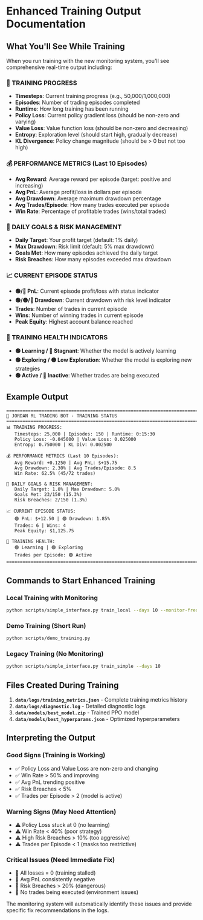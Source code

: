 # Enhanced Training Output Documentation

## What You'll See While Training

When you run training with the new monitoring system, you'll see comprehensive real-time output including:

### 🤖 TRAINING PROGRESS
- **Timesteps**: Current training progress (e.g., 50,000/1,000,000)
- **Episodes**: Number of trading episodes completed
- **Runtime**: How long training has been running
- **Policy Loss**: Current policy gradient loss (should be non-zero and varying)
- **Value Loss**: Value function loss (should be non-zero and decreasing)
- **Entropy**: Exploration level (should start high, gradually decrease)
- **KL Divergence**: Policy change magnitude (should be > 0 but not too high)

### 💰 PERFORMANCE METRICS (Last 10 Episodes)
- **Avg Reward**: Average reward per episode (target: positive and increasing)
- **Avg PnL**: Average profit/loss in dollars per episode
- **Avg Drawdown**: Average maximum drawdown percentage
- **Avg Trades/Episode**: How many trades executed per episode
- **Win Rate**: Percentage of profitable trades (wins/total trades)

### 🎯 DAILY GOALS & RISK MANAGEMENT
- **Daily Target**: Your profit target (default: 1% daily)
- **Max Drawdown**: Risk limit (default: 5% max drawdown)
- **Goals Met**: How many episodes achieved the daily target
- **Risk Breaches**: How many episodes exceeded max drawdown

### 📈 CURRENT EPISODE STATUS
- **🟢/🔴 PnL**: Current episode profit/loss with status indicator
- **🟢/🟡/🔴 Drawdown**: Current drawdown with risk level indicator
- **Trades**: Number of trades in current episode
- **Wins**: Number of winning trades in current episode
- **Peak Equity**: Highest account balance reached

### 🏥 TRAINING HEALTH INDICATORS
- **🟢 Learning / 🔴 Stagnant**: Whether the model is actively learning
- **🟢 Exploring / 🟡 Low Exploration**: Whether the model is exploring new strategies
- **🟢 Active / 🔴 Inactive**: Whether trades are being executed

## Example Output

```
================================================================================
🤖 JORDAN RL TRADING BOT - TRAINING STATUS
================================================================================
📊 TRAINING PROGRESS:
   Timesteps: 25,000 | Episodes: 150 | Runtime: 0:15:30
   Policy Loss: -0.045000 | Value Loss: 0.025000
   Entropy: 0.750000 | KL Div: 0.002500

💰 PERFORMANCE METRICS (Last 10 Episodes):
   Avg Reward: +0.1250 | Avg PnL: $+15.75
   Avg Drawdown: 2.30% | Avg Trades/Episode: 8.5
   Win Rate: 62.5% (45/72 trades)

🎯 DAILY GOALS & RISK MANAGEMENT:
   Daily Target: 1.0% | Max Drawdown: 5.0%
   Goals Met: 23/150 (15.3%)
   Risk Breaches: 2/150 (1.3%)

📈 CURRENT EPISODE STATUS:
   🟢 PnL: $+12.50 | 🟢 Drawdown: 1.85%
   Trades: 6 | Wins: 4
   Peak Equity: $1,125.75

🏥 TRAINING HEALTH:
   🟢 Learning | 🟢 Exploring
   Trades per Episode: 🟢 Active
================================================================================
```

## Commands to Start Enhanced Training

### Local Training with Monitoring
```bash
python scripts/simple_interface.py train_local --days 10 --monitor-freq 100
```

### Demo Training (Short Run)
```bash
python scripts/demo_training.py
```

### Legacy Training (No Monitoring)
```bash
python scripts/simple_interface.py train_simple --days 10
```

## Files Created During Training

1. **`data/logs/training_metrics.json`** - Complete training metrics history
2. **`data/logs/diagnostic.log`** - Detailed diagnostic logs
3. **`data/models/best_model.zip`** - Trained PPO model
4. **`data/models/best_hyperparams.json`** - Optimized hyperparameters

## Interpreting the Output

### Good Signs (Training is Working)
- ✅ Policy Loss and Value Loss are non-zero and changing
- ✅ Win Rate > 50% and improving
- ✅ Avg PnL trending positive
- ✅ Risk Breaches < 5%
- ✅ Trades per Episode > 2 (model is active)

### Warning Signs (May Need Attention)
- ⚠️ Policy Loss stuck at 0 (no learning)
- ⚠️ Win Rate < 40% (poor strategy)
- ⚠️ High Risk Breaches > 10% (too aggressive)
- ⚠️ Trades per Episode < 1 (masks too restrictive)

### Critical Issues (Need Immediate Fix)
- 🚨 All losses = 0 (training stalled)
- 🚨 Avg PnL consistently negative
- 🚨 Risk Breaches > 20% (dangerous)
- 🚨 No trades being executed (environment issues)

The monitoring system will automatically identify these issues and provide specific fix recommendations in the logs.
